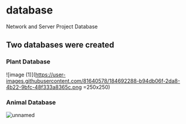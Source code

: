 # database
Network and Server Project Database

## Two databases were created 

### Plant Database

![image (1)](https://user-images.githubusercontent.com/81640578/184692288-b94db06f-2da8-4b22-9bfc-48f333a8365c.png =250x250)

### Animal Database

![unnamed](https://user-images.githubusercontent.com/81640578/184693062-07a27e30-ed6f-4988-a8a8-610236e307fb.png)
